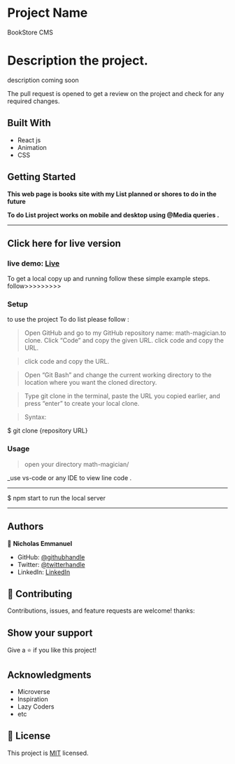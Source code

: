 # Project Name

BookStore CMS

# Description the project.

description coming soon


The pull request is opened to get a review on the project and check for any required changes.

## Built With

- React js
- Animation
- CSS

## Getting Started

**This web page is books site with my List planned or shores to do in the future**

**To do List project works on mobile and desktop using @Media queries .**

---

## Click here for live version

### live demo: [Live](https://lazy-coders.netlify.app/)

To get a local copy up and running follow these simple example steps.
follow>>>>>>>>>

### Setup

to use the project To do list please follow :

> Open GitHub and go to my GitHub repository name: math-magician.to clone.
> Click “Code” and copy the given URL.
> click code and copy the URL.

> click code and copy the URL.

> Open “Git Bash” and change the current working directory to the location where you want the cloned directory.

> Type git clone in the terminal, paste the URL you copied earlier, and press “enter” to create your local clone.

> Syntax:

$ git clone {repository URL}

### Usage

> open your directory math-magician/

\_use vs-code or any IDE to view line code .

---

$ npm start to run the local server

---

## Authors

👤 **Nicholas Emmanuel**

- GitHub: [@githubhandle](https://github.com/NickEmma)
- Twitter: [@twitterhandle](https://twitter.com/techieEmma)
- LinkedIn: [LinkedIn](https://linkedin.com/in/nicholas-emmanuel-6b9775207)

## 🤝 Contributing

Contributions, issues, and feature requests are welcome!
thanks:

## Show your support

Give a ⭐️ if you like this project!

## Acknowledgments

- Microverse
- Inspiration
- Lazy Coders
- etc

## 📝 License

This project is [MIT](./MIT.md) licensed.
